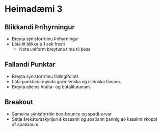 # Heimadæmi 3

## Blikkandi Þríhyrningur
* Breyta sýnisforritinu Þríhyrningur
* Láta lit blikka á 1 sek fresti 
    * Nota uniform breytuna time til þess


## Fallandi Punktar
* Breyta sýnisforritinu fallingPoints
* Láta punktana mynda grænlenska og íslenska fánann.
* Breyta aðeins hnúta- og bútaliturunum.

## Breakout
* Sameina sýnisforritin box-bounce og spadi-orvar
* Setja árekstursskynjun á kassann og spaðann þannig að kassinn skoppi af spaðanum.
